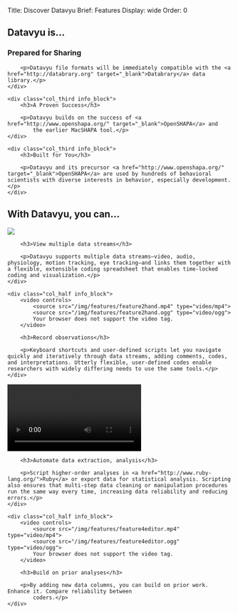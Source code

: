 Title: Discover Datavyu
Brief: Features
Display: wide
Order: 0

<h2 class="special_head">Datavyu is...</h2>

<section id="info_blocks_1" class="cf info_blocks footless">
	<div class="col_third info_block">
		<h3>Prepared for Sharing</h3>

		<p>Datavyu file formats will be immediately compatible with the <a href="http://databrary.org" target="_blank">Databrary</a> data library.</p>
	</div>

	<div class="col_third info_block">
		<h3>A Proven Success</h3>

		<p>Datavyu builds on the success of <a href="http://www.openshapa.org/" target="_blank">OpenSHAPA</a> and
			the earlier MacSHAPA tool.</p>
	</div>

	<div class="col_third info_block">
		<h3>Built for You</h3>

		<p>Datavyu and its precursor <a href="http://www.openshapa.org/" target="_blank">OpenSHAPA</a> are used by hundreds of behavioral scientists with diverse interests in behavior, especially development.</p>
	</div>
</section>

<h2 class="special_head">With Datavyu, you can...</h2>

<section id="info_blocks_2" class="cf info_blocks footless">
	<div class="col_half info_block">
		<img src="/img/features/feature1datastreams.png">

		<h3>View multiple data streams</h3>

		<p>Datavyu supports multiple data streams—video, audio, physiology, motion tracking, eye tracking—and links them together with a flexible, extensible coding spreadsheet that enables time-locked coding and visualization.</p>
	</div>

	<div class="col_half info_block">
		<video controls>
			<source src="/img/features/feature2hand.mp4" type="video/mp4">
			<source src="/img/features/feature2hand.ogg" type="video/ogg">
			Your browser does not support the video tag.
		</video>

		<h3>Record observations</h3>

		<p>Keyboard shortcuts and user-defined scripts let you navigate quickly and iteratively through data streams, adding comments, codes, and interpretations. Utterly flexible, user-defined codes enable researchers with widely differing needs to use the same tools.</p>
	</div>
</section>

<section id="info_blocks_3" class="cf info_blocks footless">
	<div class="col_half info_block">
		<video controls>
			<source src="/img/features/feature3scripts.mp4" type="video/mp4">
			<source src="/img/features/feature3scripts.ogg" type="video/ogg">
			Your browser does not support the video tag.
		</video>

		<h3>Automate data extraction, analysis</h3>

		<p>Script higher-order analyses in <a href="http://www.ruby-lang.org/">Ruby</a> or export data for statistical analysis. Scripting also ensures that multi-step data cleaning or manipulation procedures run the same way every time, increasing data reliability and reducing errors.</p>
	</div>

	<div class="col_half info_block">
		<video controls>
			<source src="/img/features/feature4editor.mp4" type="video/mp4">
			<source src="/img/features/feature4editor.ogg" type="video/ogg">
			Your browser does not support the video tag.
		</video>

		<h3>Build on prior analyses</h3>

		<p>By adding new data columns, you can build on prior work. Enhance it. Compare reliability between
			coders.</p>
	</div>
</section>
